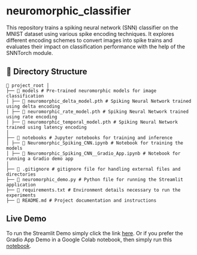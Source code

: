 # neuromorphic_classifier
This repository trains a spiking neural network (SNN) classifier on the MNIST dataset using various spike encoding techniques. It explores different encoding schemes to convert images into spike trains and evaluates their impact on classification performance with the help of the SNNTorch module.

## 📂 Directory Structure

```
📂 project_root │
├── 📂 models # Pre-trained neuromorphic models for image classification
│ ├── 📄 neuromorphic_delta_model.pth # Spiking Neural Network trained using delta encoding
│ ├── 📄 neuromorphic_rate_model.pth # Spiking Neural Network trained using rate encoding
│ ├── 📄 neuromorphic_temporal_model.pth # Spiking Neural Network trained using latency encoding
│
├── 📂 notebooks # Jupyter notebooks for training and inference
│ ├── 📄 Neuromorphic_Spiking_CNN.ipynb # Notebook for training the models
│ ├── 📄 Neuromorphic_Spiking_CNN__Gradio_App.ipynb # Notebook for running a Gradio demo app
│
├── 📄 .gitignore # gitignore file for handling external files and directories
├── 📄 neuromorphic_demo.py # Python file for running the Streamlit application
├── 📄 requirements.txt # Environment details necessary to run the experiments
├── 📄 README.md # Project documentation and instructions
```

## Live Demo

To run the Streamlit Demo simply click the link [here](https://neuromorphicclassifier-zcndlmxf4gqlnwdnk9eucj.streamlit.app).
Or if you prefer the Gradio App Demo in a Google Colab notebook, then simply run this [notebook](https://colab.research.google.com/drive/1nb5gLPCgLxLN4RBbZTS5tXKT1nDWyUo0?usp=sharing).